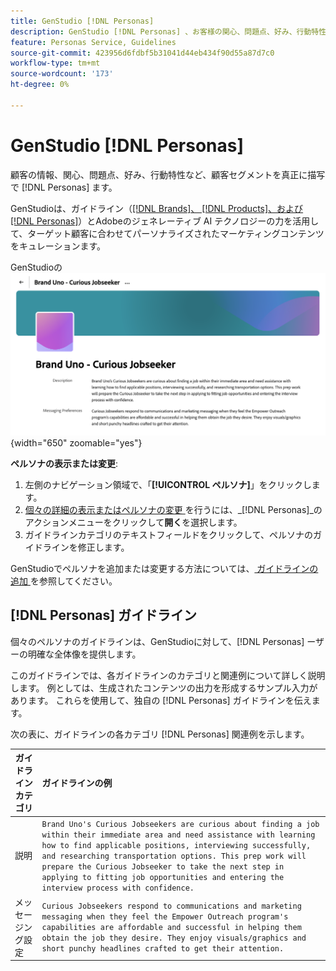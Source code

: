 ```yaml
---
title: GenStudio [!DNL Personas]
description: GenStudio [!DNL Personas] 、お客様の関心、問題点、好み、行動特性を取り込み、お客様のセグメントを真に表したものです。
feature: Personas Service, Guidelines
source-git-commit: 423956d6fdbf5b31041d44eb434f90d55a87d7c0
workflow-type: tm+mt
source-wordcount: '173'
ht-degree: 0%

---
```



# GenStudio [!DNL Personas]

顧客の情報、関心、問題点、好み、行動特性など、顧客セグメントを真正に描写で [!DNL Personas] ます。

GenStudioは、ガイドライン（[[!DNL Brands]、 [!DNL Products]、および  [!DNL Personas]](overview.md)）とAdobeのジェネレーティブ AI テクノロジーの力を活用して、ターゲット顧客に合わせてパーソナライズされたマーケティングコンテンツをキュレーション&#x200B;ます。

GenStudioの ![[!DNL Personas] ガイドライン ](/help/assets/personas-guidelines.png){width="650" zoomable="yes"}

**ペルソナの表示または変更**:

1. 左側のナビゲーション領域で、「**[!UICONTROL ペルソナ]**」をクリックします。
1. [ 個々の詳細の表示またはペルソナの変更 ](add-guidelines.md#manage-personas) を行うには、_[!DNL Personas]_のアクションメニューをクリックして&#x200B;**開く**を選択します。
1. ガイドラインカテゴリのテキストフィールドをクリックして、ペルソナのガイドラインを修正します。

GenStudioでペルソナを追加または変更する方法については、[ ガイドラインの追加 ](add-guidelines.md) を参照してください。

## [!DNL Personas] ガイドライン

個々のペルソナのガイドラインは、GenStudioに対して、[!DNL Personas] ーザーの明確な全体像を提供します。

このガイドラインでは、各ガイドラインのカテゴリと関連例について詳しく説明します。 例としては、生成されたコンテンツの出力を形成するサンプル入力があります。 これらを使用して、独自の [!DNL Personas] ガイドラインを伝えます。

次の表に、ガイドラインの各カテゴリ [!DNL Personas] 関連例を示します。

| ガイドラインカテゴリ | ガイドラインの例 |
| ------------------| :---------- |
| 説明 | `Brand Uno's Curious Jobseekers are curious about finding a job within their immediate area and need assistance with learning how to find applicable positions, interviewing successfully, and researching transportation options. This prep work will prepare the Curious Jobseeker to take the next step in applying to fitting job opportunities and entering the interview process with confidence.` |
| メッセージング設定 | `Curious Jobseekers respond to communications and marketing messaging when they feel the Empower Outreach program's capabilities are affordable and successful in helping them obtain the job they desire. They enjoy visuals/graphics and short punchy headlines crafted to get their attention.` |

